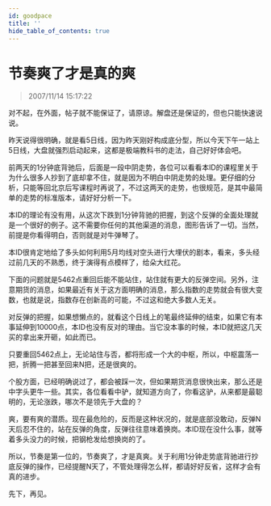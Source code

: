 ```yaml
---
id: goodpace 
title: ''
hide_table_of_contents: true
---
```


# 节奏爽了才是真的爽

> 2007/11/14 15:17:22

<div style={{color: '#009900', fontWeight: '500', fontSize: '18px'}}>

对不起，在外面，帖子就不能保证了，请原谅。解盘还是保证的，但也只能快速说说。
 
昨天说得很明确，就是看5日线，因为昨天刚好构成底分型，所以今天下午一站上5日线，大盘就强烈启动起来，这都是极端教科书的走法，自己好好体会吧。
 
前两天的1分钟底背驰后，后面是一段中阴走势，各位可以看看本ID的课程里关于为什么很多人抄到了底却拿不住，就是因为不明白中阴走势的处理。更仔细的分析，只能等回北京后写课程时再说了，不过这两天的走势，也很规范，是其中最简单的走势的标准版本，请好好分析一下。
 
本ID的理论有没有用，从这次下跌到1分钟背驰的把握，到这个反弹的全面处理就是一个很好的例子。这不需要你任何的其他渠道的消息，图形告诉了一切。当然，前提是你看得明白，否则就是对牛弹琴了。
 
本ID很肯定地给了多头如何利用5月均线对空头进行大埋伏的剧本，看来，多头经过前几天的不熟悉，终于演得有点模样了，给朵大红花。
 
下面的问题就是5462点重回后能不能站住，站住就有更大的反弹空间。另外，注意期货的消息，如果最近有关于这方面明确的消息，那么指数的走势就会有很大变数，也就是说，指数存在创新高的可能，不过这和绝大多数人无关。
 
对反弹的把握，如果想懒点的，就看这个日线上的笔最终延伸的结束，如果它有本事延伸到10000点，本ID也没有反对的理由。当它没本事的时候，本ID就把这几天买的拿出来开砸，如此而已。
 
只要重回5462点上，无论站住与否，都将形成一个大的中枢，所以，中枢震荡一把，折腾一把甚至回来N把，还是很爽的。
 
个股方面，已经明确说过了，都会被踩一次，但如果期货消息很快出来，那么还是中字头更牛一些。其实，各位看看中驴，就知道方向了，你看这驴，从来都是最聪明的，无论涨跌，哪次不是领先于大盘的？
 
爽，要有爽的潜质。现在最危险的，反而是这种状况的，就是底部没敢动，反弹N天后忍不住的，站在反弹的角度，反弹往往意味着换岗。本ID现在没什么事，就等着多头没力的时候，把钢枪发给想换岗的了。
 
所以，节奏是第一位的，节奏爽了，才是真爽。关于利用1分钟走势底背驰进行抄底反弹的操作，已经提醒N天了，不管处理得怎么样，都请好好反省，这样才会有真的进步。
 
先下，再见。

</div>